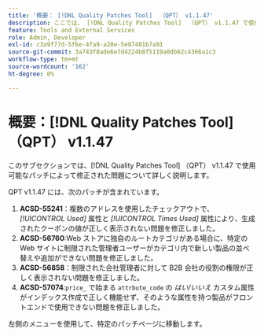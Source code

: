 ```yaml
---
title: '概要： [!DNL Quality Patches Tool]  （QPT） v1.1.47'
description: ここでは、 [!DNL Quality Patches Tool]  （QPT） v1.1.47 で使用可能なパッチによって修正された問題について詳しく説明します。
feature: Tools and External Services
role: Admin, Developer
exl-id: c3a9f77d-5f6e-4fa9-a20e-5e87401b7a91
source-git-commit: 3a743f8ade6e7d4224b8f5119a0db62c4366a1c3
workflow-type: tm+mt
source-wordcount: '162'
ht-degree: 0%

---
```


# 概要：[!DNL Quality Patches Tool] （QPT） v1.1.47

このサブセクションでは、[!DNL Quality Patches Tool] （QPT） v1.1.47 で使用可能なパッチによって修正された問題について詳しく説明します。

QPT v1.1.47 には、次のパッチが含まれています。

1. **ACSD-55241**：複数のアドレスを使用したチェックアウトで、*[!UICONTROL Used]* 属性と *[!UICONTROL Times Used]* 属性により、生成されたクーポンの値が正しく表示されない問題を修正しました。
1. **ACSD-56760**:Web ストアに独自のルートカテゴリがある場合に、特定の Web サイトに制限された管理者ユーザーがカテゴリ内で新しい製品の並べ替えや追加ができない問題を修正しました。
1. **ACSD-56858**：制限された会社管理者に対して B2B 会社の役割の権限が正しく表示されない問題を修正しました。
1. **ACSD-57074**:`price_` で始まる `attrbute_code` の *はい/いいえ* カスタム属性がインデックス作成で正しく機能せず、そのような属性を持つ製品がフロントエンドで使用できない問題を修正しました。

左側のメニューを使用して、特定のパッチページに移動します。
